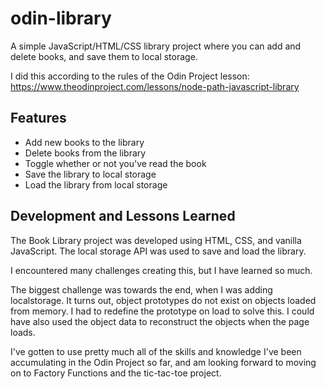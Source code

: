 # odin-library

A simple JavaScript/HTML/CSS library project where you can add and delete books, and save them to local storage.

I did this according to the rules of the Odin Project lesson: https://www.theodinproject.com/lessons/node-path-javascript-library

## **Features**

- Add new books to the library
- Delete books from the library
- Toggle whether or not you've read the book
- Save the library to local storage
- Load the library from local storage


## **Development and Lessons Learned**

The Book Library project was developed using HTML, CSS, and vanilla JavaScript. The local storage API was used to save and load the library.

I encountered many challenges creating this, but I have learned so much. 

The biggest challenge was towards the end, when I was adding localstorage. It turns out, object prototypes do not exist on objects loaded from memory. I had to redefine the prototype on load to solve this. I could have also used the object data to reconstruct the objects when the page loads.

I've gotten to use pretty much all of the skills and knowledge I've been accumulating in the Odin Project so far, and am looking forward to moving on to Factory Functions and the tic-tac-toe project. 
